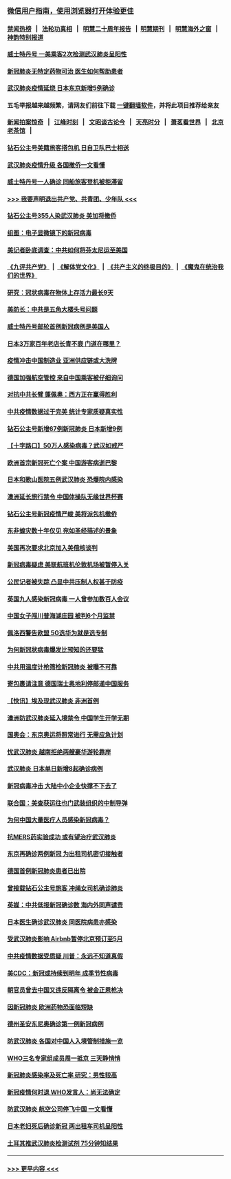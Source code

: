 ### [微信用户指南，使用浏览器打开体验更佳](https://github.com/gfw-breaker/banned-news1/blob/master/indexes/wechat-guide.md?t=0)
#### [禁闻热榜](热点新闻.md?t=0)  &nbsp;&nbsp;|&nbsp;&nbsp; [法轮功真相](https://github.com/gfw-breaker/truth/blob/master/README.md?t=0) &nbsp;&nbsp;|&nbsp;&nbsp; [明慧二十周年报告](https://github.com/gfw-breaker/mh-reports/blob/master/README.md?t=0) &nbsp;&nbsp;|&nbsp;&nbsp;[明慧期刊](https://github.com/gfw-breaker/mh-qikan) &nbsp;&nbsp;|&nbsp;&nbsp; [明慧海外之窗](https://github.com/gfw-breaker/mh-news/blob/master/README.md?t=0) &nbsp;&nbsp;|&nbsp;&nbsp; [神韵特别报道](https://github.com/gfw-breaker/mh-news/blob/master/shenyun.md?t=0)
#### [威士特丹号 一美乘客2次检测武汉肺炎呈阳性](../pages/nsc418/n11873169.md?t=02162344) 
#### [新冠肺炎无特定药物可治 医生如何帮助患者](../pages/nsc418/n11868234.md?t=02162344) 
#### [武汉肺炎疫情延烧 日本东京新增5例确诊](../pages/nsc418/n11873025.md?t=02162344) 
#### 五毛举报越来越频繁，请网友们前往下载 [一键翻墙软件](https://github.com/gfw-breaker/ssr-accounts)，并将此项目推荐给亲友
#### [新闻拍案惊奇](https://github.com/gfw-breaker/banned-news1/blob/master/pages/link4.md) &nbsp;&nbsp;|&nbsp;&nbsp; [江峰时刻](https://github.com/gfw-breaker/banned-news1/blob/master/pages/link4.md) &nbsp;&nbsp;|&nbsp;&nbsp; [文昭谈古论今](https://github.com/gfw-breaker/banned-news1/blob/master/pages/link4.md) &nbsp;&nbsp;|&nbsp;&nbsp; [天亮时分](https://github.com/gfw-breaker/banned-news1/blob/master/pages/link4.md) &nbsp;&nbsp;|&nbsp;&nbsp; [萧茗看世界](https://github.com/gfw-breaker/banned-news1/blob/master/pages/link4.md) &nbsp;&nbsp;|&nbsp;&nbsp; [北京老茶馆](https://github.com/gfw-breaker/banned-news1/blob/master/pages/link4.md) &nbsp;&nbsp;|&nbsp;&nbsp; 
#### [钻石公主号美籍旅客搭包机 日自卫队巴士相送](../pages/nsc418/n11872947.md?t=02162344) 
#### [武汉肺炎疫情升级 各国撤侨一文看懂](../pages/nsc418/n11859313.md?t=02162344) 
#### [威士特丹号一人确诊 同船旅客登机被拒滞留](../pages/nsc418/n11872823.md?t=02162344) 
#### [>>> 我要声明退出共产党、共青团、少年队 <<<](https://github.com/begood0513/goodnews/blob/master/quit/letter.md) 
#### [钻石公主号355人染武汉肺炎 美加将撤侨](../pages/nsc418/n11872392.md?t=02162344) 
#### [组图：电子显微镜下的新冠病毒](../pages/nsc418/n11872057.md?t=02162344) 
#### [美记者卧底调查：中共如何将芬太尼运至美国](../pages/nsc418/n11871821.md?t=02162344) 
#### [《九评共产党》](https://github.com/begood0513/9ping.md/blob/master/README.md) &nbsp;|&nbsp; [《解体党文化》](../../../../jtdwh.md/blob/master/README.md)  &nbsp;|&nbsp; [《共产主义的终极目的》](../../../../gczydzjmd.md/blob/master/README.md) &nbsp;|&nbsp; [《魔鬼在统治我们的世界》](../../../../mgztzwmdsj.md/blob/master/README.md) 
#### [研究：冠状病毒在物体上存活力最长9天](../pages/nsc418/n11871871.md?t=02162344) 
#### [美防长：中共是五角大楼头号问题](../pages/nsc418/n11871768.md?t=02162344) 
#### [威士特丹号邮轮首例新冠病例是美国人](../pages/nsc418/n11871731.md?t=02162344) 
#### [日本3万家百年老店长青不衰 门道在哪里？](../pages/nsc418/n11871670.md?t=02162344) 
#### [疫情冲击中国制造业 亚洲供应链或大洗牌](../pages/nsc418/n11871629.md?t=02162344) 
#### [德国加强航空管控 来自中国乘客被仔细询问](../pages/nsc418/n11871572.md?t=02162344) 
#### [对抗中共长臂 蓬佩奥：西方正在赢得胜利](../pages/nsc418/n11871500.md?t=02162344) 
#### [中共疫情数据过于完美 统计专家质疑真实性](../pages/nsc418/n11870197.md?t=02162344) 
#### [钻石公主号新增67例新冠肺炎 日本新增9例](../pages/nsc418/n11871311.md?t=02162344) 
#### [【十字路口】50万人感染病毒？武汉如戒严](../pages/nsc418/n11870405.md?t=02162344) 
#### [欧洲首宗新冠死亡个案 中国游客病逝巴黎](../pages/nsc418/n11871247.md?t=02162344) 
#### [日本和歌山医院五例武汉肺炎 恐爆院内感染](../pages/nsc418/n11871128.md?t=02162344) 
#### [澳洲延长旅行禁令 中国体操队无缘世界杯赛](../pages/nsc418/n11870446.md?t=02162344) 
#### [钻石公主号新冠疫情严峻 美将派包机撤侨](../pages/nsc418/n11870505.md?t=02162344) 
#### [东非蝗灾数十年仅见 宛如圣经描述的景象](../pages/nsc418/n11870398.md?t=02162344) 
#### [美国再次要求北京加入美俄核谈判](../pages/nsc418/n11870138.md?t=02162344) 
#### [新冠病毒疑虑 美联航班机伦敦机场被暂停入关](../pages/nsc418/n11870015.md?t=02162344) 
#### [公民记者被失踪 凸显中共压制人权甚于防疫](../pages/nsc418/n11870042.md?t=02162344) 
#### [英国九人感染新冠病毒 一人曾参加数百人会议](../pages/nsc418/n11869987.md?t=02162344) 
#### [中国女子闯川普海湖庄园 被判6个月监禁](../pages/nsc418/n11869919.md?t=02162344) 
#### [佩洛西警告欧盟 5G选华为就是选专制](../pages/nsc418/n11869898.md?t=02162344) 
#### [为何新冠状病毒爆发比预知的还要猛](../pages/nsc418/n11869828.md?t=02162344) 
#### [中共用温度计枪筛检新冠肺炎 被曝不可靠](../pages/nsc418/n11869707.md?t=02162344) 
#### [寄包裹请注意 德国瑞士奥地利停邮递中国服务](../pages/nsc418/n11869727.md?t=02162344) 
#### [【快讯】埃及现武汉肺炎 非洲首例](../pages/nsc418/n11869766.md?t=02162344) 
#### [澳洲防武汉肺炎延入境禁令 中国学生开学无期](../pages/nsc418/n11869546.md?t=02162344) 
#### [国奥会：东京奥运将照常进行 无需应急计划](../pages/nsc418/n11869422.md?t=02162344) 
#### [忧武汉肺炎 越南拒绝两艘豪华游轮靠岸](../pages/nsc418/n11867444.md?t=02162344) 
#### [武汉肺炎 日本单日新增8起确诊病例](../pages/nsc418/n11869272.md?t=02162344) 
#### [新冠病毒冲击 大陆中小企业快撑不下去了](../pages/nsc418/n11869259.md?t=02162344) 
#### [联合国：美查获运往也门武装组织的中制导弹](../pages/nsc418/n11868677.md?t=02162344) 
#### [为何中国大量医疗人员感染新冠病毒？](../pages/nsc418/n11869001.md?t=02162344) 
#### [抗MERS药实验成功 或有望治疗武汉肺炎](../pages/nsc418/n11868912.md?t=02162344) 
#### [东京再确诊两例新冠 为出租司机密切接触者](../pages/nsc418/n11868770.md?t=02162344) 
#### [德国首例新冠肺炎患者已出院](../pages/nsc418/n11868714.md?t=02162344) 
#### [曾接载钻石公主号旅客 冲绳女司机确诊肺炎](../pages/nsc418/n11868610.md?t=02162344) 
#### [英媒：中共低报新冠确诊数 海内外同声谴责](../pages/nsc418/n11867421.md?t=02162344) 
#### [日本医生确诊武汉肺炎 同医院病患亦感染](../pages/nsc418/n11867779.md?t=02162344) 
#### [受武汉肺炎影响 Airbnb暂停北京预订至5月](../pages/nsc418/n11867428.md?t=02162344) 
#### [中共疫情数据受质疑 川普：永远不知道真假](../pages/nsc418/n11867195.md?t=02162344) 
#### [美CDC：新冠或持续到明年 成季节性病毒](../pages/nsc418/n11867279.md?t=02162344) 
#### [朝官员曾去中国又违反隔离令 被金正恩枪决](../pages/nsc418/n11867087.md?t=02162344) 
#### [因新冠肺炎 欧洲药物恐面临短缺](../pages/nsc418/n11867036.md?t=02162344) 
#### [德州圣安东尼奥确诊第一例新冠病例](../pages/nsc418/n11867194.md?t=02162344) 
#### [防武汉肺炎 各国对中国人入境管制措施一览](../pages/nsc418/n11838726.md?t=02162344) 
#### [WHO三名专家组成员周一抵京 三天静悄悄](../pages/nsc418/n11866947.md?t=02162344) 
#### [新冠肺炎感染率及死亡率 研究：男性较高](../pages/nsc418/n11866956.md?t=02162344) 
#### [新冠疫情何时退 WHO发言人：尚无法确定](../pages/nsc418/n11866864.md?t=02162344) 
#### [防武汉肺炎 航空公司停飞中国 一文看懂](../pages/nsc418/n11866800.md?t=02162344) 
#### [日本老妇死后确诊新冠 两出租车司机呈阳性](../pages/nsc418/n11866755.md?t=02162344) 
#### [土耳其推武汉肺炎检测试剂 75分钟知结果](../pages/nsc418/n11866520.md?t=02162344) 

----
#### [ >>> 更早内容 <<< ](../indexes/nsc418-earlier.md)
